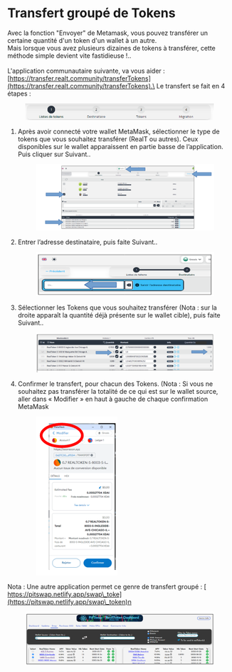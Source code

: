 # Transfert groupé de Tokens

Avec la fonction "Envoyer" de Metamask, vous pouvez transférer un certaine quantité d'un token d'un wallet à un autre.\
Mais lorsque vous avez plusieurs dizaines de tokens à transférer, cette méthode simple devient vite fastidieuse !..\
\
L'application communautaire suivante, va vous aider : [https://transfer.realt.community/transferTokens](https://transfer.realt.community/transferTokens).\
Le transfert se fait en 4 étapes :

<figure><img src="../.gitbook/assets/image (3) (1) (1) (1) (1) (1).png" alt="" width="563"><figcaption></figcaption></figure>

1.  Après avoir connecté votre wallet MetaMask, sélectionner le type de tokens que vous souhaitez transférer (RealT ou autres). Ceux disponibles sur le wallet apparaissent en partie basse de l’application. \
    Puis cliquer sur Suivant..

    <figure><img src="../.gitbook/assets/image (7).png" alt="" width="563"><figcaption></figcaption></figure>
2.  Entrer l’adresse destinataire, puis faite Suivant..

    <figure><img src="../.gitbook/assets/image (1) (1) (1) (1) (1) (1) (1) (1) (1).png" alt="" width="420"><figcaption></figcaption></figure>
3.  Sélectionner les Tokens que vous souhaitez transférer  (Nota : sur la droite apparaît la quantité déjà présente sur le wallet cible), puis faite Suivant..

    <figure><img src="../.gitbook/assets/image (2) (1) (1) (1) (1) (1).png" alt="" width="563"><figcaption></figcaption></figure>


4.  Confirmer le transfert, pour chacun des Tokens. (Nota : Si vous ne souhaitez pas transférer la totalité de ce qui est sur le wallet source, aller dans « Modifier » en haut à gauche de chaque confirmation MetaMask

    <figure><img src="../.gitbook/assets/image (4) (1) (1) (1).png" alt=""><figcaption></figcaption></figure>

Nota : Une autre application permet ce genre de transfert groupé : [ \
&#x20;                                                                       https://pitswap.netlify.app/swap\_toke](https://pitswap.netlify.app/swap\_token)n

<figure><img src="../.gitbook/assets/image (5) (1) (1).png" alt=""><figcaption></figcaption></figure>
